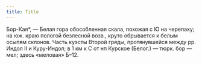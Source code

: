 ```yaml
---
title: Title
---
```


Бор-Кая*, — Белая гора обособленная скала, похожая с Ю на черепаху; на юж. краю
пологой безлесной возв., круто обрывается к белым осыпям склонов. Часть куэсты
Второй гряды, протянувшейся между рр. Индол II и Куру-Индол; в 1 км к С от нп
Курское (Белог.) — тюрк. бор — мел; здесь «меловая» Б–12.

